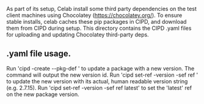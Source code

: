 As part of its setup, Celab install some third party dependencies on the test
client machines using Chocolatey (https://chocolatey.org/). To ensure stable
installs, celab caches these pip packages in CIPD, and download them from CIPD
during setup. This directory contains the CIPD .yaml files for uploading and
updating Chocolatey third-party deps.

## .yaml file usage.

Run 'cipd -create --pkg-def <yaml file path>' to update a package with a new
version. The command will output the new version id. Run 'cipd set-ref
<cipd path> -version <version id> -sef ref <actual version string>' to update
the new version with its actual, human readable version string (e.g. 2.7.15).
Run 'cipd set-ref <cipd path> -version <version id> -sef ref latest' to set the
'latest' ref on the new package version.

